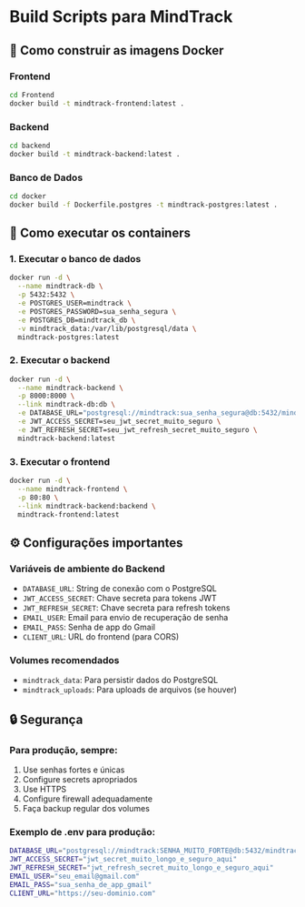 # Build Scripts para MindTrack

## 🐳 Como construir as imagens Docker

### Frontend
```bash
cd Frontend
docker build -t mindtrack-frontend:latest .
```

### Backend
```bash
cd backend
docker build -t mindtrack-backend:latest .
```

### Banco de Dados
```bash
cd docker
docker build -f Dockerfile.postgres -t mindtrack-postgres:latest .
```

## 🚀 Como executar os containers

### 1. Executar o banco de dados
```bash
docker run -d \
  --name mindtrack-db \
  -p 5432:5432 \
  -e POSTGRES_USER=mindtrack \
  -e POSTGRES_PASSWORD=sua_senha_segura \
  -e POSTGRES_DB=mindtrack_db \
  -v mindtrack_data:/var/lib/postgresql/data \
  mindtrack-postgres:latest
```

### 2. Executar o backend
```bash
docker run -d \
  --name mindtrack-backend \
  -p 8000:8000 \
  --link mindtrack-db:db \
  -e DATABASE_URL="postgresql://mindtrack:sua_senha_segura@db:5432/mindtrack_db?schema=public" \
  -e JWT_ACCESS_SECRET=seu_jwt_secret_muito_seguro \
  -e JWT_REFRESH_SECRET=seu_jwt_refresh_secret_muito_seguro \
  mindtrack-backend:latest
```

### 3. Executar o frontend
```bash
docker run -d \
  --name mindtrack-frontend \
  -p 80:80 \
  --link mindtrack-backend:backend \
  mindtrack-frontend:latest
```

## ⚙️ Configurações importantes

### Variáveis de ambiente do Backend
- `DATABASE_URL`: String de conexão com o PostgreSQL
- `JWT_ACCESS_SECRET`: Chave secreta para tokens JWT
- `JWT_REFRESH_SECRET`: Chave secreta para refresh tokens
- `EMAIL_USER`: Email para envio de recuperação de senha
- `EMAIL_PASS`: Senha de app do Gmail
- `CLIENT_URL`: URL do frontend (para CORS)

### Volumes recomendados
- `mindtrack_data`: Para persistir dados do PostgreSQL
- `mindtrack_uploads`: Para uploads de arquivos (se houver)

## 🔒 Segurança

### Para produção, sempre:
1. Use senhas fortes e únicas
2. Configure secrets apropriados
3. Use HTTPS
4. Configure firewall adequadamente
5. Faça backup regular dos volumes

### Exemplo de .env para produção:
```bash
DATABASE_URL="postgresql://mindtrack:SENHA_MUITO_FORTE@db:5432/mindtrack_db?schema=public"
JWT_ACCESS_SECRET="jwt_secret_muito_longo_e_seguro_aqui"
JWT_REFRESH_SECRET="jwt_refresh_secret_muito_longo_e_seguro_aqui"
EMAIL_USER="seu_email@gmail.com"
EMAIL_PASS="sua_senha_de_app_gmail"
CLIENT_URL="https://seu-dominio.com"
```